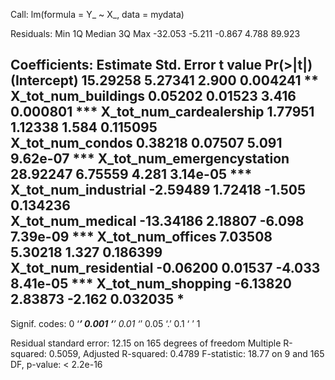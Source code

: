 
Call:
lm(formula = Y_ ~ X_, data = mydata)

Residuals:
    Min      1Q  Median      3Q     Max 
-32.053  -5.211  -0.867   4.788  89.923 

Coefficients:
                            Estimate Std. Error t value Pr(>|t|)    
(Intercept)                 15.29258    5.27341   2.900 0.004241 ** 
X_tot_num_buildings          0.05202    0.01523   3.416 0.000801 ***
X_tot_num_cardealership      1.77951    1.12338   1.584 0.115095    
X_tot_num_condos             0.38218    0.07507   5.091 9.62e-07 ***
X_tot_num_emergencystation  28.92247    6.75559   4.281 3.14e-05 ***
X_tot_num_industrial        -2.59489    1.72418  -1.505 0.134236    
X_tot_num_medical          -13.34186    2.18807  -6.098 7.39e-09 ***
X_tot_num_offices            7.03508    5.30218   1.327 0.186399    
X_tot_num_residential       -0.06200    0.01537  -4.033 8.41e-05 ***
X_tot_num_shopping          -6.13820    2.83873  -2.162 0.032035 *  
---
Signif. codes:  0 ‘***’ 0.001 ‘**’ 0.01 ‘*’ 0.05 ‘.’ 0.1 ‘ ’ 1

Residual standard error: 12.15 on 165 degrees of freedom
Multiple R-squared:  0.5059,	Adjusted R-squared:  0.4789 
F-statistic: 18.77 on 9 and 165 DF,  p-value: < 2.2e-16

